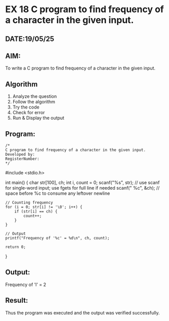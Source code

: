 # EX 18 C program to find frequency of a character in the given input.
## DATE:19/05/25
## AIM:
To write a C program to find frequency of a character in the given input.

## Algorithm
1. Analyze the question
2. Follow the algorithm
3. Try the code
4.  Check for error
5. Run & Display the output

## Program:
```
/*
C program to find frequency of a character in the given input.
Developed by: 
RegisterNumber:  
*/
```
#include <stdio.h>

int main() {
    char str[100], ch;
    int i, count = 0;
    scanf("%s", str);  // use scanf for single-word input; use fgets for full line if needed
    scanf(" %c", &ch);  // space before %c to consume any leftover newline

    // Counting frequency
    for (i = 0; str[i] != '\0'; i++) {
        if (str[i] == ch) {
            count++;
        }
    }

    // Output
    printf("Frequency of '%c' = %d\n", ch, count);

    return 0;
}


## Output:

Frequency of 'l' = 2

## Result:
Thus the program was executed and the output was verified successfully.
